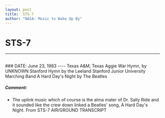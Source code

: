 ```yaml
---
layout: post
title:  STS-7
author: "NASA: Music to Wake Up By"
---
```


# STS-7
----
<br/>
### DATE: June 23, 1983
----
Texas A&M, Texas Aggie War Hymn, by UNKNOWN
Stanford Hymn by the Leeland Stanford Junior University Marching Band
A Hard Day's Night by The Beatles

##### Comment:
* The uplink music
which of course is the alma mater of Dr. Sally Ride and
it sounded like the crew down linked a Beatles' song, A Hard Day's Night. From STS-7 AIR/GROUND TRANSCRIPT
